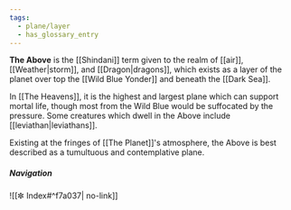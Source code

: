 ```yaml
---
tags:
  - plane/layer
  - has_glossary_entry
---
```

**The Above** is the [[Shindani]] term given to the realm of [[air]], [[Weather|storm]], and [[Dragon|dragons]], which exists as a layer of the planet over top the [[Wild Blue Yonder]] and beneath the [[Dark Sea]]. 

In [[The Heavens]], it is the highest and largest plane which can support mortal life, though most from the Wild Blue would be suffocated by the pressure. Some creatures which dwell in the Above include [[leviathan|leviathans]].

Existing at the fringes of [[The Planet]]'s atmosphere, the Above is best described as a tumultuous and contemplative plane.

##### Navigation
![[✼ Index#^f7a037| no-link]]